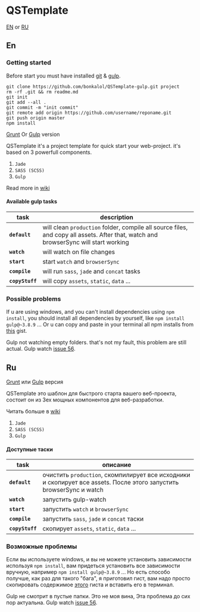 # QSTemplate

<a href="#en">EN</a> or <a href="#ru">RU</a>

## En

### Getting started

Before start you must have installed <a href="http://git-scm.com/downloads">git</a> & <a href="https://github.com/gulpjs/gulp/blob/master/docs/getting-started.md">gulp</a>.

	git clone https://github.com/bonkalol/QSTemplate-gulp.git project
	rm -rf .git && rm readme.md
	git init
	git add --all .
	git commit -m "init commit"
	git remote add origin https://github.com/username/reponame.git
	git push origin master
	npm install

<a href="https://github.com/bonkalol/QSTemplate">Grunt</a> Or <a href="https://github.com/bonkalol/QSTemplate-gulp">Gulp</a> version

QSTemplate it's a project template for quick start your web-project. it's based on 3 powerfull components.

1. <code>Jade</code>
2. <code>SASS (SCSS)</code>
3. <code>Gulp</code>

Read more in <a href="https://github.com/bonkalol/QSTemplate-gulp/wiki">wiki</a>

#### Available gulp tasks

| task | description |
|----------|---|
| <code><strong>default</strong></code> | will clean <code>production</code> folder, compile all source files, and copy all assets. After that, watch and browserSync will start working |
| <code><strong>watch</strong></code> | will watch on file changes |
| <code><strong>start</strong></code> | start <code>watch</code> and <code>browserSync</code> |
| <code><strong>compile</strong></code> | will run <code>sass</code>, <code>jade</code> and <code>concat</code> tasks |
| <code><strong>copyStuff</strong></code> | will copy <code>assets</code>, <code>static</code>, <code>data</code> ... |


### Possible problems

If u are using windows, and you can't install dependencies using <code>npm install</code>,
you should install all dependencies by yourself, like <code>npm install gulp@~3.8.9</code> ... Or u can copy and paste in your terminal all npm installs from <a href="https://gist.github.com/bonkalol/aa89e4cfa3ed64ba7de3">this</a> gist.

Gulp not watching empty folders. that's not my fault, this problem are still actual. Gulp watch <a href="https://github.com/floatdrop/gulp-watch/issues/56">issue 56</a>.

## Ru

<a href="https://github.com/bonkalol/QSTemplate">Grunt</a> или <a href="https://github.com/bonkalol/QSTemplate-gulp">Gulp</a> версия

QSTemplate это шаблон для быстрого старта вашего веб-проекта, состоит он из 3ех мощных компонентов для веб-разработки.

Читать больше в <a href="https://github.com/bonkalol/QSTemplate-gulp/wiki">wiki</a>

1. <code>Jade</code>
2. <code>SASS (SCSS)</code>
3. <code>Gulp</code>

#### Доступные таски

| task | описание |
|----------|---|
| <code><strong>default</strong></code> | очистить <code>production</code>, скомпилирует все исходники и скопирует все assets. После этого запустить browserSync и watch |
| <code><strong>watch</strong></code> | запустить gulp-watch |
| <code><strong>start</strong></code> | запустить <code>watch</code> и <code>browserSync</code> |
| <code><strong>compile</strong></code> | запустить <code>sass</code>, <code>jade</code> и <code>concat</code> таски |
| <code><strong>copyStuff</strong></code> | скопирует <code>assets</code>, <code>static</code>, <code>data</code> ... |


### Возможные проблемы

Если вы используете windows, и вы не можете установить зависимости используя <code>npm install</code>,
вам придеться установить все зависимости вручную, например <code>npm install gulp@~3.8.9</code> ... Но есть способо получше, как раз для такого "бага", я приготовил гист, вам надо просто скопировать содержимое <a href="https://gist.github.com/bonkalol/aa89e4cfa3ed64ba7de3">этого</a> гиста и вставить его в терминал.

Gulp не смотрит в пустые папки. Это не моя вина, Эта проблема до сих пор актуальна. Gulp watch <a href="https://github.com/floatdrop/gulp-watch/issues/56">issue 56</a>.